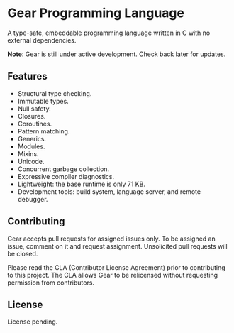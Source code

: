 # Gear Programming Language

A type-safe, embeddable programming language written in C with no external dependencies.

**Note**: Gear is still under active development. Check back later for updates.

## Features

* Structural type checking.
* Immutable types.
* Null safety.
* Closures.
* Coroutines.
* Pattern matching.
* Generics.
* Modules.
* Mixins.
* Unicode.
* Concurrent garbage collection.
* Expressive compiler diagnostics.
* Lightweight: the base runtime is only 71 KB.
* Development tools: build system, language server, and remote debugger.

## Contributing

Gear accepts pull requests for assigned issues only.
To be assigned an issue, comment on it and request assignment.
Unsolicited pull requests will be closed.

Please read the CLA (Contributor License Agreement) prior to contributing to this project.
The CLA allows Gear to be relicensed without requesting permission from contributors.

## License

License pending.
